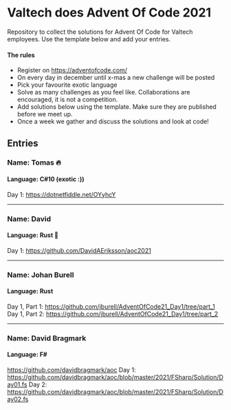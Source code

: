 # Valtech does Advent Of Code 2021
Repository to collect the solutions for Advent Of Code for Valtech employees. Use the template below and add your entries.

#### The rules
* Register on https://adventofcode.com/
* On every day in december until x-mas a new challenge will be posted
* Pick your favourite exotic language
* Solve as many challenges as you feel like. Collaborations are encouraged, it is not a competition.
* Add solutions below using the template. Make sure they are published before we meet up.
* Once a week we gather and discuss the solutions and look at code!

## Entries
### Name: Tomas 🔥
#### Language: C#10 (exotic :))
Day 1: https://dotnetfiddle.net/OYyhcY

---
### Name: David
#### Language: Rust 😬
Day 1: https://github.com/DavidAEriksson/aoc2021

---
### Name: Johan Burell
#### Language: Rust
Day 1, Part 1: https://github.com/jburell/AdventOfCode21_Day1/tree/part_1
Day 1, Part 2: https://github.com/jburell/AdventOfCode21_Day1/tree/part_2

---
### Name: David Bragmark
#### Language: F#
https://github.com/davidbragmark/aoc
Day 1: https://github.com/davidbragmark/aoc/blob/master/2021/FSharp/Solution/Day01.fs
Day 2: https://github.com/davidbragmark/aoc/blob/master/2021/FSharp/Solution/Day02.fs
